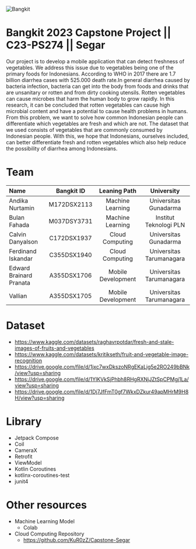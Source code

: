 ![Bangkit](https://lh3.googleusercontent.com/fife/APg5EOYWuAve0_tMj9njwHD3fdUL7yWleqYtp3klF0huQ_vbsyBO-WWCY7AZSpCkaRH-7RVlW-n3dIkY_fX3ClA7O5L8Tr-gfLoXlI5rbA33FcR22AMVmeabrgf216VW7UIYnyTdqLlAHNI1S5iYQyzBv_0GSD2ul71IKy5qBDXxt6XZwkxgQb11T-lKKRcOh3S3HZF6PTcAzFfbWjFFeG4dbD2tR3MgKubdhkx2peSCu5HQSLCejeuDeZUMdsYMXe_cASOuTYJnxMs1rNfsSVYBKPzCbclG9elrHVEx61N-iuKNpOTlz8BhJiFsxI8RvJgV5w24lXb7dkcdaX2dXs6CGh-bxCHh247ZZqDzJssKvbMylulJJR3FihxaCpCchgQs-WhSc60zBmUic6Pgc15Bdf4z5ycA17Dkaw2XRR1Tjlse8iOaTtW52AujD4YdjMiEs2M44pVoGe9df0Xt26jo4LBlV7sL-0-Iov7L5HzjpA0AHpcjR9YxCz7W6s8k8Q7KTz-ePnZE7nBOD1i6yHSFYj3z79GntZWuzSHGvjjKEeK04z3b6g9vfitt_yGqHz5fNN7BLxcHUvJkgR-kddezZJWvS5pZvnRgzid50OzUGhhXkeqJ1eB6cfgZxSxXFlJBlMp_wUXJvrHV0oHNjnqXgmdezrdBcDc1fe04fUEjwUTSR_FtRPuOgA7nO7ee-eTF7qucbVgsqj89sL1vQWxC36z4FvrsGt3rVtOOpX_PEvGUj32omznozbTnZ34duDFJYE6GmShrmrYKI8p7mNtkkCHv6NGYlJ3J9cxs1ImqtImIL5twL1HuIifga-IIfvZBzPK_WMHQrPRzCNA4f4HEQ65d9XaJSsH-BapT0CHk0fxcz0kzpAf5Kou-LSoCQpBJnwRhaPujzXVxtd5ahy0QsdKeRn71i16WJExm84GSsD--_5eAu0U_-qEPhm4tBdyeqbMePlo6r_nKquPD2pCAOhr2vf3yVyFbjToVYEoff3pqq4PtytrZg2RC3MG5_06IvmBPs5WaZKfcFfkjzjV3BhXM1pvcoBxt32ejol2qsVrm0ldTd91D9yl0nCFzpavm1iZsuJFQBAk6q6dC9kw1Rddd2voX2vQQbzTju_ObsL9SxaLtxHv6fxAda8CpsWAXKZ0bqdSPKaO8sNnfVK9A8yqEWQwFBj7OuO2VIQRHtTEYziL8ZkgeUaDoIK_XKeqNkxmisBi6V3d3CbiR4ICisImB6ofaTPsbu6AkJYPfQ_WkY2tFRGWvRm3v1KVVRAbbaBpmxoPZDzJYKrWF6APMhCHokbrevklBJ-kqf1A97pvTqchMwbV3EPTNNp864a6AfX3vOpzcM_EN7OsRRk5c5bxGB3EOxw8VA_z56Df9g9SNjFFbnRzDXa44bpP_55ME1YhQnmXb9Ed03Y2VMeewDEkcx9j5La3-7ZzIaZ3S1rS1OVt7Dz877FgnY01uYxXaq7mrqfVKPS4gY1XJQYITf91qZjutlNzAkgNCpTt4R2h192MPlfraluDywk6bdt1-2DtsZA=w1920-h979)

# Bangkit 2023 Capstone Project || C23-PS274 || Segar

Our project is to develop a mobile application that can detect freshness of vegetables. We address this issue due to vegetables being one of the primary foods for Indonesians. According to WHO in 2017 there are 1.7 billion diarrhea cases with 525.000 death rate.In general diarrhea caused by bacteria infection, bacteria can get into the body from foods and drinks that are unsanitary or rotten and  from dirty cooking utensils. Rotten vegetables can cause microbes that harm the human body to grow rapidly. In this research, it can be concluded that rotten vegetables can cause high microbial content and have a potential to cause health problems in humans. From this problem, we want to  solve how common Indonesian people can differentiate which vegetables are fresh and which are not. The dataset that we used consists of vegetables that are commonly consumed by Indonesian people. With this, we hope that Indonesians, ourselves included, can better differentiate fresh and rotten vegetables which also help reduce the possibility of diarrhea among Indonesians.

# Team

Name | Bangkit ID | Leaning Path | University
:---|:---:|:---:|:---:
Andika Nurtamin | M172DSX2113 | Machine Learning | Universitas Gunadarma
Bulan Fahada | M037DSY3731 | Machine Learning | Institut Teknologi PLN
Calvin Danyalson | C172DSX1937 | Cloud Computing | Universitas Gunadarma
Ferdinand Iskandar | C355DSX1940 | Cloud Computing | Universitas Tarumanagara
Edward Brainard Pranata | A355DSX1706 | Mobile Development | Universitas Tarumanagara
Vallian | A355DSX1705 | Mobile Development | Universitas Tarumanagara

# Dataset 
- https://www.kaggle.com/datasets/raghavrpotdar/fresh-and-stale-images-of-fruits-and-vegetables
- https://www.kaggle.com/datasets/kritikseth/fruit-and-vegetable-image-recognition
- https://drive.google.com/file/d/1jxc7wxDkszoNRgEKaLjg5e2RO249bBNk/view?usp=sharing
- https://drive.google.com/file/d/1YlKVkSjPhbh8RHgRXNjJZtSpCPMgj1La/view?usp=sharing
- https://drive.google.com/file/d/1Dj7JfFmT0gf7WkxDZkur49apMHrM9H8H/view?usp=sharing

# Library
- Jetpack Compose
- Coil
- CameraX
- Retrofit
- ViewModel
- Kotlin Coroutines
- kotlinx-coroutines-test
- junit4

# Other resources
* Machine Learning Model
  - Colab
* Cloud Computing Repository
  - https://github.com/KuR0zZ/Capstone-Segar
